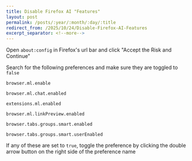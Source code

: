 ```yaml
---
title: Disable Firefox AI "Features"
layout: post
permalink: /posts/:year/:month/:day/:title
redirect_from: /2025/10/24/Disable-Firefox-AI-Features
excerpt_separator: <!--more-->
---
```


Open `about:config` in Firefox's url bar and click "Accept the Risk and Continue"

Search for the following preferences and make sure they are toggled to `false`

`browser.ml.enable`

`browser.ml.chat.enabled`

`extensions.ml.enabled`

`browser.ml.linkPreview.enabled`

`browser.tabs.groups.smart.enabled`

`browser.tabs.groups.smart.userEnabled`

If any of these are set to `true`, toggle the preference by clicking the double arrow button on the right side of the preference name

<!--more-->